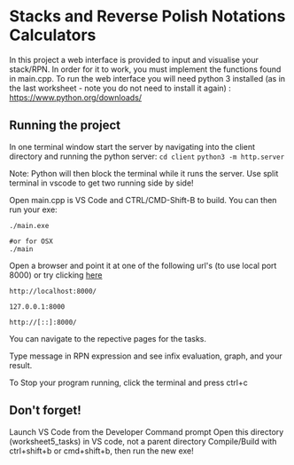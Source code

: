 # Stacks and Reverse Polish Notations Calculators

In this project a web interface is provided to input and visualise your stack/RPN. In order for it to work, you must implement the functions found in main.cpp.
To run the web interface you will need python 3 installed (as in the last worksheet - note you do not need to install it again) : https://www.python.org/downloads/

## Running the project
In one terminal window start the server by navigating into the client directory and running the python server:
```cd client```
```python3 -m http.server```

Note: Python will then block the terminal while it runs the server. Use split terminal in vscode to get two running side by side!

Open main.cpp is VS Code and CTRL/CMD-Shift-B to build.
You can then run your exe:
```
./main.exe

#or for OSX
./main
```
Open a browser and point it at one of the following url's (to use local port 8000)
or try clicking [here](http://localhost:8000/)
```
http://localhost:8000/

127.0.0.1:8000

http://[::]:8000/
```

You can navigate to the repective pages for the tasks.

Type message in RPN expression and see infix evaluation, graph, and your result.

To Stop your program running, click the terminal and press ctrl+c

## Don't forget!

Launch VS Code from the Developer Command prompt
Open this directory (worksheet5_tasks) in VS code, not a parent directory
Compile/Build with ctrl+shift+b or cmd+shift+b, then run the new exe!

